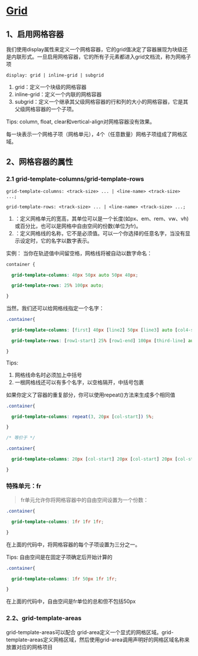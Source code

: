 # [Grid](https://juejin.im/entry/5894135c8fd9c5a19507f6a1)

## 1、启用网格容器 

我们使用display属性来定义一个网格容器，它的grid值决定了容器展现为块级还是内联形式。一旦启用网格容器，它的所有子元素都进入grid文档流，称为网格子项

    display: grid | inline-grid | subgrid

1. grid：定义一个块级的网格容器
1. inline-grid：定义一个内联的网格容器
1. subgrid：定义一个继承其父级网格容器的行和列的大小的网格容器，它是其父级网格容器的一个子项。

Tips: column, float, clear和vertical-align对网格容器没有效果。

每一块表示一个网格子项（网格单元），4个（任意数量）网格子项组成了网格区域。

## 2、网格容器的属性

### 2.1 grid-template-columns/grid-template-rows

    grid-template-columns: <track-size> ... | <line-name> <track-size> ...;

    grid-template-rows: <track-size> ... | <line-name> <track-size> ...;

1. <track-size>：定义网格单元的宽高，其单位可以是一个长度(如px、em、rem、vw、vh)或百分比，也可以是网格中自由空间的份数(单位为fr)。
1. <line-name>：定义网格线的名称，它不是必须值。可以一个你选择的任意名字，当没有显示设定时，它的名字以数字表示。

实例： 当你在轨迹值中间留空格，网格线将被自动以数字命名：

```css
container {

  grid-template-columns: 40px 50px auto 50px 40px;

  grid-template-rows: 25% 100px auto;

}
```

当然，我们还可以给网格线指定一个名字：

```css
.container{

  grid-template-columns: [first] 40px [line2] 50px [line3] auto [col4-start] 50px [five] 40px [end];   

  grid-template-rows: [row1-start] 25% [row1-end] 100px [third-line] auto [last-line];  

}
```

Tips:
1. 网格线命名时必须加上中括号
2. 一根网格线还可以有多个名字，以空格隔开，中括号包裹

如果你定义了容器的重复部分，你可以使用repeat()方法来生成多个相同值

```css
.container{

  grid-template-columns: repeat(3, 20px [col-start]) 5%;  

}

/* 等价于 */

.container{

  grid-template-columns: 20px [col-start] 20px [col-start] 20px [col-start] 5%;  

}
```

### 特殊单元：fr

> fr单元允许你将网格容器中的自由空间设置为一个份数：

```css
.container{

  grid-template-columns: 1fr 1fr 1fr;

}
```

在上面的代码中，将网格容器的每个子项设置为三分之一。

Tips: 自由空间是在固定子项确定后开始计算的

```css
.container{

  grid-template-columns: 1fr 50px 1fr 1fr;

}
```

在上面的代码中，自由空间是fr单位的总和但不包括50px

### 2.2、grid-template-areas

grid-template-areas可以配合 grid-area定义一个显式的网格区域。grid-template-areas定义网格区域，然后使用grid-area调用声明好的网格区域名称来放置对应的网格项目